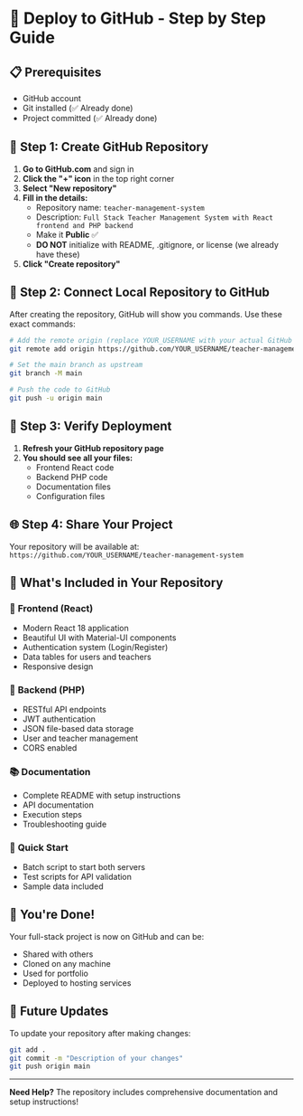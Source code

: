 # 🚀 Deploy to GitHub - Step by Step Guide

## 📋 Prerequisites
- GitHub account
- Git installed (✅ Already done)
- Project committed (✅ Already done)

## 🔧 Step 1: Create GitHub Repository

1. **Go to GitHub.com** and sign in
2. **Click the "+" icon** in the top right corner
3. **Select "New repository"**
4. **Fill in the details:**
   - Repository name: `teacher-management-system`
   - Description: `Full Stack Teacher Management System with React frontend and PHP backend`
   - Make it **Public** ✅
   - **DO NOT** initialize with README, .gitignore, or license (we already have these)
5. **Click "Create repository"**

## 🔗 Step 2: Connect Local Repository to GitHub

After creating the repository, GitHub will show you commands. Use these exact commands:

```bash
# Add the remote origin (replace YOUR_USERNAME with your actual GitHub username)
git remote add origin https://github.com/YOUR_USERNAME/teacher-management-system.git

# Set the main branch as upstream
git branch -M main

# Push the code to GitHub
git push -u origin main
```

## 📁 Step 3: Verify Deployment

1. **Refresh your GitHub repository page**
2. **You should see all your files:**
   - Frontend React code
   - Backend PHP code
   - Documentation files
   - Configuration files

## 🌐 Step 4: Share Your Project

Your repository will be available at:
`https://github.com/YOUR_USERNAME/teacher-management-system`

## 📖 What's Included in Your Repository

### 🎯 **Frontend (React)**
- Modern React 18 application
- Beautiful UI with Material-UI components
- Authentication system (Login/Register)
- Data tables for users and teachers
- Responsive design

### 🔧 **Backend (PHP)**
- RESTful API endpoints
- JWT authentication
- JSON file-based data storage
- User and teacher management
- CORS enabled

### 📚 **Documentation**
- Complete README with setup instructions
- API documentation
- Execution steps
- Troubleshooting guide

### 🚀 **Quick Start**
- Batch script to start both servers
- Test scripts for API validation
- Sample data included

## 🎉 You're Done!

Your full-stack project is now on GitHub and can be:
- Shared with others
- Cloned on any machine
- Used for portfolio
- Deployed to hosting services

## 🔄 Future Updates

To update your repository after making changes:

```bash
git add .
git commit -m "Description of your changes"
git push origin main
```

---

**Need Help?** The repository includes comprehensive documentation and setup instructions!
